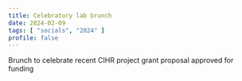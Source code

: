 ```yaml
---
title: Celebratory lab brunch
date: 2024-02-09
tags: [ "socials", "2024" ]
profile: false
---
```


Brunch to celebrate recent CIHR project grant proposal approved for funding

<!--more-->

